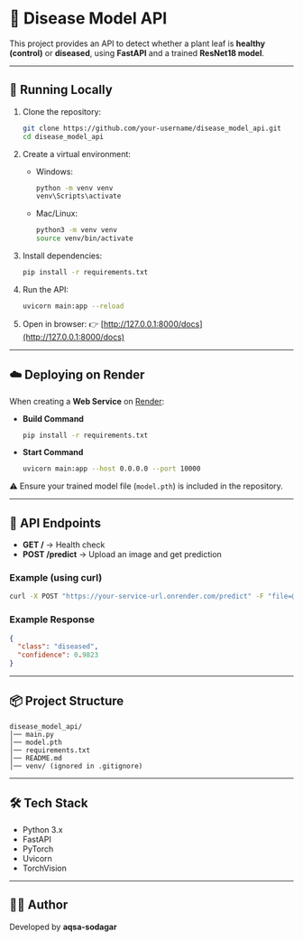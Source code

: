 # 🌿 Disease Model API

This project provides an API to detect whether a plant leaf is **healthy (control)** or **diseased**, using **FastAPI** and a trained **ResNet18 model**.

---

## 🚀 Running Locally

1. Clone the repository:
   ```bash
   git clone https://github.com/your-username/disease_model_api.git
   cd disease_model_api
   ```

2. Create a virtual environment:
   - Windows:
     ```bash
     python -m venv venv
     venv\Scripts\activate
     ```
   - Mac/Linux:
     ```bash
     python3 -m venv venv
     source venv/bin/activate
     ```

3. Install dependencies:
   ```bash
   pip install -r requirements.txt
   ```

4. Run the API:
   ```bash
   uvicorn main:app --reload
   ```

5. Open in browser: 👉 [http://127.0.0.1:8000/docs](http://127.0.0.1:8000/docs)

---

## ☁️ Deploying on Render

When creating a **Web Service** on [Render](https://render.com):

- **Build Command**
  ```bash
  pip install -r requirements.txt
  ```

- **Start Command**
  ```bash
  uvicorn main:app --host 0.0.0.0 --port 10000
  ```

⚠️ Ensure your trained model file (`model.pth`) is included in the repository.

---

## 📡 API Endpoints

- **GET /** → Health check  
- **POST /predict** → Upload an image and get prediction  

### Example (using curl)
```bash
curl -X POST "https://your-service-url.onrender.com/predict" -F "file=@leaf.jpg"
```

### Example Response
```json
{
  "class": "diseased",
  "confidence": 0.9823
}
```

---

## 📦 Project Structure
```
disease_model_api/
│── main.py
│── model.pth
│── requirements.txt
│── README.md
│── venv/ (ignored in .gitignore)
```

---

## 🛠 Tech Stack
- Python 3.x  
- FastAPI  
- PyTorch  
- Uvicorn  
- TorchVision  

---

## 👨‍💻 Author
Developed by **aqsa-sodagar**
